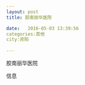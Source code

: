 ```yaml
--- 
layout: post 
title: 胶南丽华医院

date:   2016-05-03 13:39:56 
categories:其他  
city:资阳
  
--- 
```

   
胶南丽华医院

信息

